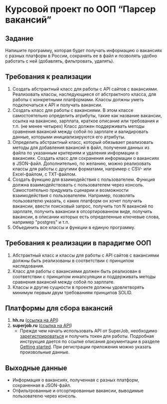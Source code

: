 # Курсовой проект по ООП “Парсер вакансий”

## Задание

Напишите программу, которая будет получать информацию о вакансиях с разных платформ в России,
сохранять ее в файл и позволять удобно работать с ней (добавлять, фильтровать, удалять).

## Требования к реализации

1. Создать абстрактный класс для работы с API сайтов с вакансиями.
Реализовать классы, наследующиеся от абстрактного класса, для работы с конкретными платформами. 
Классы должны уметь подключаться к API и получать вакансии.
2. Создать класс для работы с вакансиями. 
В этом классе самостоятельно определить атрибуты, такие как название вакансии, ссылка на вакансию, зарплата,
краткое описание или требования и т.п. (не менее четырех) Класс должен поддерживать методы сравнения вакансий 
между собой по зарплате и валидировать данные, которыми инициализируются его атрибуты.
3. Определить абстрактный класс, который обязывает реализовать методы для добавления вакансий в файл, 
получения данных из файла по указанным критериям и удаления информации о вакансиях.
Создать класс для сохранения информации о вакансиях в JSON-файл. Дополнительно, по желанию, можно реализовать классы 
для работы с другими форматами, например с CSV- или Excel-файлом, с TXT-файлом.
4. Создать функцию для взаимодействия с пользователем. 
Функция должна взаимодействовать с пользователем через консоль. Самостоятельно придумать сценарии и возможности 
взаимодействия с пользователем. Например, позволять пользователю указать, с каких платформ он хочет получить вакансии,
ввести поисковый запрос, получить топ N вакансий по зарплате, получить вакансии в отсортированном виде,
получить вакансии, в описании которых есть определенные ключевые слова, например "postgres" и т.п.
5. Объединить все классы и функции в единую программу.

## Требования к реализации в парадигме ООП

1. Абстрактный класс и классы для работы с API сайтов с вакансиями должны быть реализованы в соответствии с принципом наследования.
2. Класс для работы с вакансиями должен быть реализован в соответствии с принципом инкапсуляции и поддерживать методы сравнения вакансий между собой по зарплате.
3. Классы и другие сущности в проекте должны удовлетворять минимум первым двум требованиям принципов SOLID.

## Платформы для сбора вакансий

1. **hh.ru** ([ссылка на API](https://github.com/hhru/api/blob/master/docs/general.md))
2. **superjob.ru** ([ссылка на API](https://api.superjob.ru/))
    - Прежде чем начать использовать API от SuperJob, 
   необходимо [зарегистрироваться](https://www.superjob.ru/auth/login/?returnUrl=https://api.superjob.ru/register/) 
   и получить токен для работы. Подробная инструкция дается по ссылке описания документации в разделе 
   [Getting started](https://api.superjob.ru/#gettin). При регистрации приложения можно указать произвольные данные.

## Выходные данные

- Информация о вакансиях, полученная с разных платформ, сохраненная в JSON-файл.
- Отфильтрованные и отсортированные вакансии, выводимые пользователю через консоль.